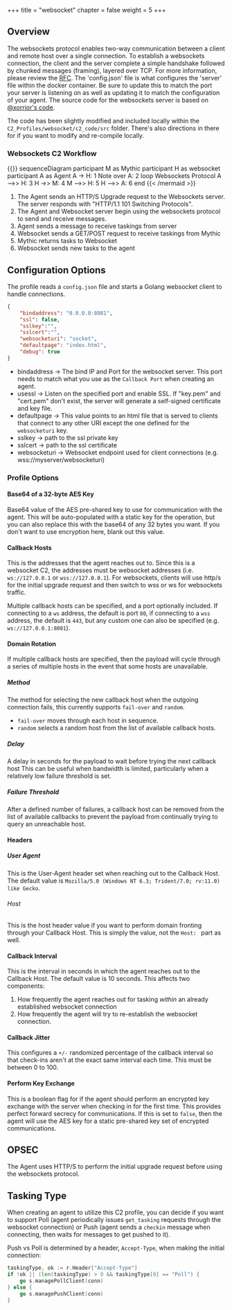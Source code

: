 +++
title = "websocket"
chapter = false
weight = 5
+++

## Overview

The websockets protocol enables two-way communication between a client and remote host over a single connection. To establish a websockets connection, the client and the server complete a simple handshake followed by chunked messages (framing), layered over TCP. For more information, please review the [RFC](https://tools.ietf.org/html/rfc6455). The 'config.json' file is what configures the 'server' file within the docker container. Be sure to update this to match the port your server is listening on as well as updating it to match the configuration of your agent. The source code for the websockets server is based on [@xorrior's code](https://github.com/xorrior/poseidonC2).

The code has been slightly modified and included locally within the `C2_Profiles/websocket/c2_code/src` folder. There's also directions in there for if you want to modify and re-compile locally.

### Websockets C2 Workflow

{{<mermaid>}}
sequenceDiagram
    participant M as Mythic
    participant H as websocket
    participant A as Agent
    A -> H: 1
    Note over A: 2
    loop Websockets Protocol
    A -->> H: 3
    H ->> M: 4
    M -->> H: 5
    H -->> A: 6
    end
{{< /mermaid >}}

1. The Agent sends an HTTP/S Upgrade request to the Websockets server. The server responds with "HTTP/1.1 101 Switching Protocols". 
2. The Agent and Websocket server begin using the websockets protocol to send and receive messages.
3. Agent sends a message to receive taskings from server
4. Websocket sends a GET/POST request to receive taskings from Mythic
5. Mythic returns tasks to Websocket
6. Websocket sends new tasks to the agent

## Configuration Options
The profile reads a `config.json` file and starts a Golang websocket client to handle connections.

```JSON
{
    "bindaddress": "0.0.0.0:8081",
    "ssl": false,
    "sslkey":"",
    "sslcert":"",
    "websocketuri": "socket",
    "defaultpage": "index.html",
    "debug": true
}
```

- bindaddress -> The bind IP and Port for the websocket server. This port needs to match what you use as the `Callback Port` when creating an agent.
- usessl -> Listen on the specified port and enable SSL. If "key.pem" and "cert.pem" don't exist, the server will generate a self-signed certificate and key file.
- defaultpage -> This value points to an html file that is served to clients that connect to any other URI except the one defined for the `websocketuri` key.
- sslkey -> path to the ssl private key
- sslcert -> path to the ssl certificate
- websocketuri -> Websocket endpoint used for client connections (e.g. wss://myserver/websocketuri)

### Profile Options

#### Base64 of a 32-byte AES Key

Base64 value of the AES pre-shared key to use for communication with the agent. This will be auto-populated with a static key for the operation, but you can also replace this with the base64 of any 32 bytes you want. If you don't want to use encryption here, blank out this value.

#### Callback Hosts

This is the addresses that the agent reaches out to. Since this is a websocket C2, the addresses must be websocket addresses (i.e. `ws://127.0.0.1` or `wss://127.0.0.1`). For websockets, clients will use http/s for the initial upgrade request and then switch to wss or ws for websockets traffic.

Multiple callback hosts can be specified, and a port optionally included. If connecting to a `ws` address, the default is port `80`, if connecting to a `wss` address, the default is `443`, but any custom one can also be specified (e.g. `ws://127.0.0.1:8081`).

#### Domain Rotation

If multiple callback hosts are specified, then the payload will cycle through a series of multiple hosts in the event that some hosts are unavailable.

##### Method

The method for selecting the new callback host when the outgoing connection fails, this currently supports `fail-over` and `random`.

- `fail-over` moves through each host in sequence.
- `random` selects a random host from the list of available callback hosts.

##### Delay

A delay in seconds for the payload to wait before trying the next callback host  This can be useful when bandwidth is limited, particularly when a relatively low failure threshold is set.

##### Failure Threshold

After a defined number of failures, a callback host can be removed from the list of available callbacks to prevent the payload from continually trying to query an unreachable host.

#### Headers

##### User Agent

This is the User-Agent header set when reaching out to the Callback Host. The default value is `Mozilla/5.0 (Windows NT 6.3; Trident/7.0; rv:11.0) like Gecko`.

###### Host

This is the host header value if you want to perform domain fronting through your Callback Host. This is simply the value, not the `Host: ` part as well.

#### Callback Interval

This is the interval in seconds in which the agent reaches out to the Callback Host. The default value is 10 seconds. This affects two components:

1. How frequently the agent reaches out for tasking _within_ an already established websocket connection
2. How frequently the agent will try to re-establish the websocket connection.

#### Callback Jitter

This configures a `+/-` randomized percentage of the callback interval so that check-ins aren't at the exact same interval each time. This must be between 0 to 100.

#### Perform Key Exchange

This is a boolean flag for if the agent should perform an encrypted key exchange with the server when checking in for the first time. This provides perfect forward secrecy for communications. If this is set to `false`, then the agent will use the AES key for a static pre-shared key set of encrypted communications.

## OPSEC

The Agent uses HTTP/S to perform the initial upgrade request before using the websockets protocol.

## Tasking Type

When creating an agent to utilize this C2 profile, you can decide if you want to support Poll (agent periodically issues `get_tasking` requests through the websocket connection) or Push (agent sends a `checkin` message when connecting, then waits for messages to get pushed to it).

Push vs Poll is determined by a header, `Accept-Type`, when making the initial connection:

```go
taskingType, ok := r.Header["Accept-Type"]
if !ok || (len(taskingType) > 0 && taskingType[0] == "Poll") {
    go s.managePollClient(conn)
} else {
    go s.managePushClient(conn)
}
```
